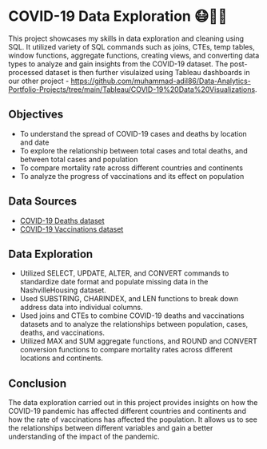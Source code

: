 # COVID-19 Data Exploration 😷🦠🏥

This project showcases my skills in data exploration and cleaning using SQL. It utilized variety of SQL commands such as joins, CTEs, temp tables, window functions, aggregate functions, creating views, and converting data types to analyze and gain insights from the COVID-19 dataset. The post-processed dataset is then further visulaized using Tableau dashboards in our other project - https://github.com/muhammad-adil86/Data-Analytics-Portfolio-Projects/tree/main/Tableau/COVID-19%20Data%20Visualizations.

## Objectives

- To understand the spread of COVID-19 cases and deaths by location and date
- To explore the relationship between total cases and total deaths, and between total cases and population
- To compare mortality rate across different countries and continents
- To analyze the progress of vaccinations and its effect on population

## Data Sources
- [COVID-19 Deaths dataset](https://ourworldindata.org/covid-deaths)
- [COVID-19 Vaccinations dataset](https://ourworldindata.org/covid-vaccinations)

## Data Exploration

- Utilized SELECT, UPDATE, ALTER, and CONVERT commands to standardize date format and populate missing data in the NashvilleHousing dataset.
- Used SUBSTRING, CHARINDEX, and LEN functions to break down address data into individual columns.
- Used joins and CTEs to combine COVID-19 deaths and vaccinations datasets and to analyze the relationships between population, cases, deaths, and vaccinations.
- Utilized MAX and SUM aggregate functions, and ROUND and CONVERT conversion functions to compare mortality rates across different locations and continents.

## Conclusion

The data exploration carried out in this project provides insights on how the COVID-19 pandemic has affected different countries and continents and how the rate of vaccinations has affected the population. It allows us to see the relationships between different variables and gain a better understanding of the impact of the pandemic.
